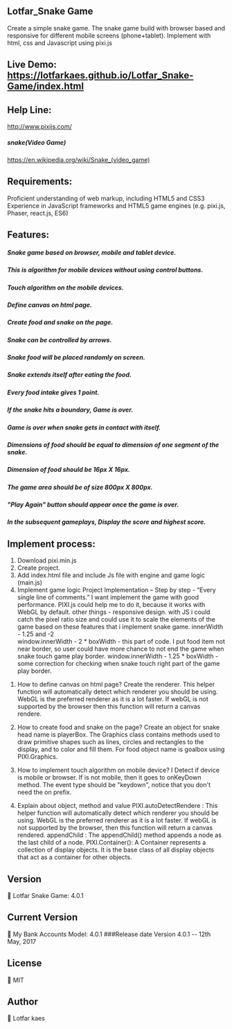 ## Lotfar_Snake Game
Create a simple snake game. The snake game build with browser based and responsive for different mobile screens (phone+tablet). Implement with html, css and Javascript using pixi.js
## Live Demo: https://lotfarkaes.github.io/Lotfar_Snake-Game/index.html 
## Help Line:
http://www.pixijs.com/
##### snake(Video Game)
https://en.wikipedia.org/wiki/Snake_(video_game)
## Requirements:
  Proficient understanding of web markup, including HTML5 and CSS3
  Experience in JavaScript frameworks and HTML5 game engines (e.g. pixi.js, Phaser, react.js, ES6) 
## Features: 
##### Snake game based on browser, mobile and tablet device.
##### This is algorithm for mobile devices without using control buttons.
##### Touch algorithm on the mobile devices.
##### Define canvas on html page.
##### Create food and snake on the page.
##### Snake can be controlled by arrows.
##### Snake food will be placed randomly on screen.
##### Snake extends itself after eating the food.
##### Every food intake gives 1 point.
##### If the snake hits a boundary, Game is over. 
##### Game is over when snake gets in contact with itself.
##### Dimensions of food should be equal to dimension of one segment of the snake.
##### Dimension of food should be 16px X 16px.
##### The game area should be of size 800px X 800px.
##### "Play Again" button should appear once the game is over.
##### In the subsequent gameplays, Display the score and highest score.

## Implement process:
1. Download pixi.min.js
2. Create project.
3. Add index.html file and include Js file with engine and game logic (main.js)
4. Implement game logic
Project Implementation –  Step by step - “Every single line of comments.”
I want implement the game with good performance. PIXI.js could help me to do it, because it works with WebGL by default. other things - responsive design. with JS i could catch the pixel ratio size and could use it to scale the elements of the game based on these features that i implement snake game.
innerWidth - 1.25 and -2  
window.innerWidth - 2 * boxWidth - this part of code.  I put food item not near border, so user could have more chance to not end the game when snake touch game play border.
 window.innerWidth - 1.25 * boxWidth - some correction for checking when snake touch right part of the game play border.
1)	How to define canvas on html page?
Create the renderer. This helper function will automatically detect which renderer you should be using. WebGL is the preferred renderer as it is a lot faster. If webGL is not supported by
the browser then this function will return a canvas rendere.

2) How to create food and snake on the page?
Create an object for snake head name is playerBox. The Graphics class contains methods used to draw primitive shapes such as lines, circles and rectangles to the display, and to color and fill them.  For food object name is goalbox using PIXI.Graphics.
3) How to implement touch algorithm on mobile device?
I Detect if device is mobile or browser. If is not mobile, then it goes to onKeyDown method. The event type should be "keydown", notice that you don't need the on prefix.
4) Explain about object, method and value 
PIXI.autoDetectRendere : This helper function will automatically detect which renderer you should be using. WebGL is the preferred renderer as it is a lot faster. If webGL is not supported by the browser, then this function will return a canvas rendered.
appendChild : The appendChild() method appends a node as the last child of a node.
PIXI.Container(): A Container represents a collection of display objects. It is the base class of all display objects that act as a container for other objects.

## Version
	Lotfar Snake Game: 4.0.1
## Current Version
	My Bank Accounts Model: 4.0.1 ###Release date Version 4.0.1 -- 12th May, 2017
## License
	MIT
## Author
	Lotfar kaes
